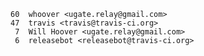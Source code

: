     60	whoover <ugate.relay@gmail.com>
    47	travis <travis@travis-ci.org>
     7	Will Hoover <ugate.relay@gmail.com>
     6	releasebot <releasebot@travis-ci.org>
